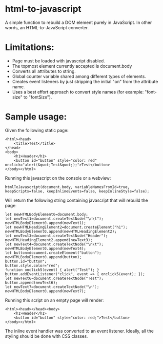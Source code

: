 # html-to-javascript

A simple function to rebuild a DOM element purely in JavaScript. In other words, an 
HTML-to-JavaScript converter.

# Limitations:
	
* Page must be loaded with javascript disabled.
* The topmost element currently accepted is document.body
* Converts all attributes to string.
* Global counter variable shared among different types of elements.
* Creates event listeners by just stripping the initial "on" from the attribute name.
* Uses a best effort approach to convert style names (for example: "font-size" to "fontSize").

# Sample usage:

Given the following static page:

	<html><head>
		<title>Test</title>
	</head>
	<body>
		<h1>Header</h1>
		<button id="button" style="color: red" onclick="alert(&quot;Test&quot;);">Test</button>
	</body></html>

Running this javascript on the console or a webview:

	htmlToJavascript(document.body, variableNamesFromId=true, keepScripts=false, keepInlineEvents=false, keepInlineStyle=false);

Will return the following string containing javascript that will rebuild the page:

	let newHTMLBodyElement0=document.body;
	let newText1=document.createTextNode("\n\t");
	newHTMLBodyElement0.append(newText1);
	let newHTMLHeadingElement2=document.createElement("h1");
	newHTMLBodyElement0.append(newHTMLHeadingElement2);
	let newText3=document.createTextNode("Header");
	newHTMLHeadingElement2.append(newText3);
	let newText4=document.createTextNode("\n\t");
	newHTMLBodyElement0.append(newText4);
	let button=document.createElement("button");
	newHTMLBodyElement0.append(button);
	button.id="button";
	button.style.color="red";
	function onclick5(event) { alert("Test"); }
	button.addEventListener("click", event => { onclick5(event); });
	let newText6=document.createTextNode("Test");
	button.append(newText6);
	let newText7=document.createTextNode("\n");
	newHTMLBodyElement0.append(newText7);

Running this script on an empty page will render:

	<html><head></head><body>
		<h1>Header</h1>
		<button id="button" style="color: red;">Test</button>
	</body></html>
	

The inline event handler was converted to an event listener. Ideally, all the styling should be
done with CSS classes.

